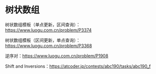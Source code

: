 ﻿# 树状数组

树状数组模板（单点更新，区间查询）：https://www.luogu.com.cn/problem/P3374

树状数组模板（区间更新，单点查询）：https://www.luogu.com.cn/problem/P3368

逆序对：https://www.luogu.com.cn/problem/P1908

Shift and Inversions：https://atcoder.jp/contests/abc190/tasks/abc190_f




